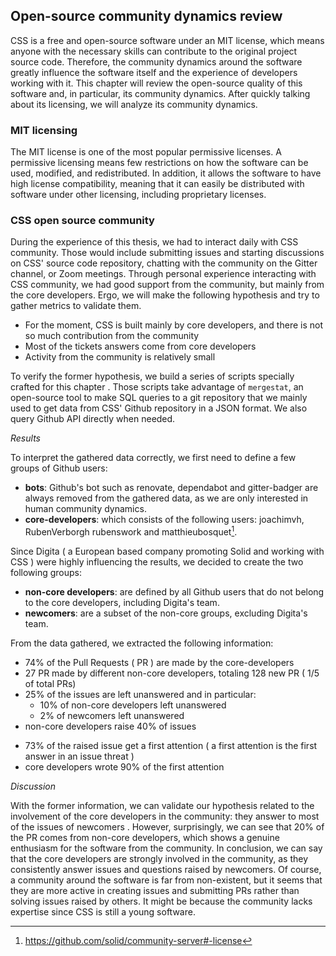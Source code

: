 
## Open-source community dynamics review

<!-- move licensing to CSS description -->

CSS is a free and open-source software under an MIT license, which means anyone with the necessary skills can contribute to the original project source code. Therefore, the community dynamics around the software greatly influence the software itself and the experience of developers working with it. This chapter will review the open-source quality of this software and, in particular, its community dynamics. After quickly talking about its licensing, we will analyze its community dynamics.
<!-- REVIEW IF STILL CORRECT -->

### MIT licensing

 The MIT license is one of the most popular permissive licenses<!-- [1] -->. A permissive licensing means few restrictions on how the software can be used, modified, and redistributed. In addition, it allows the software to have high license compatibility, meaning that it can easily be distributed with software under other licensing, including proprietary licenses.

### CSS open source community

During the experience of this thesis, we had to interact daily with CSS community. Those would include submitting issues and starting discussions on CSS' source code repository, chatting with the community on the Gitter channel, or Zoom meetings. Through personal experience interacting with CSS community, we had good support from the community, but mainly from the core developers. Ergo, we will make the following hypothesis and try to gather metrics to validate them.

   - For the moment, CSS is built mainly by core developers, and there is not so much contribution from the community
   - Most of the tickets answers come from core developers
   - Activity from the community is relatively small

<!--    - The core developers are dynamically working on the repo
   - The developers are quickly answering Pull Requests ( PR ) and tickets -->
 <!-- (REWRITE THE ABOVE) -->

 To verify the former hypothesis, we build a series of scripts specially crafted for this chapter <!-- ( ADD REF ) -->. Those scripts take advantage of `mergestat`, an open-source tool to make SQL queries to a git repository that we mainly used to get data from CSS' Github repository in a JSON format. We also query Github API directly when needed. 

<!-- ( we also compared how result with caludron )
(   - the used script can be seen  {here} and the cauldron rpor tis in the anexe {XXX})
TODO: sharing scripts to make the experience "reproductible" -->

*Results*

<!-- NB: Data has been gathered in December 2021
 add date or redo data-->

To interpret the gathered data correctly, we first need to define a few groups of Github users:

 - **bots**: Github's bot such as renovate, dependabot and gitter-badger are always removed from the gathered data, as we are only interested in human community dynamics.
 - **core-developers**: which consists of the following users: joachimvh, RubenVerborgh rubenswork and matthieubosquet[^coreDevs]. 

 Since Digita ( a European based company promoting Solid and working with CSS ) were highly influencing the results, we decided to create the two following groups:

 - **non-core developers**: are defined by all Github users that do not belong to the core developers, including Digita's team.
 - **newcomers**: are a subset of the non-core groups, excluding Digita's team.

<!-- TODO: make Ven diagram of the group -->

From the data gathered, we extracted the following information:

<!-- *dec 21 result* -->
 - 74% of the Pull Requests ( PR ) are made by the core-developers
 - 27 PR made by different non-core developers, totaling 128 new PR ( 1/5 of total PRs)
 - 25% of the issues are left unanswered and in particular:
   - 10% of non-core developers left unanswered
   - 2%  of newcomers left unanswered
 - non-core developers raise 40% of issues
<!-- *17 jan 22 data* -->
 - 73% of the raised issue get a first attention ( a first attention is the first answer in an issue threat )
 - core developers wrote 90% of the first attention

<!--  - TODO time to answer
 - TODO: number of activity by day by core ( show actively developped )
 - TODO: check draft not matching numbers
 -->

*Discussion*

With the former information, we can validate our hypothesis related to the involvement of the core developers in the community: they answer to most of the issues of newcomers <!-- (and answer fastTODO need data) -->. However, surprisingly, we can see that 20% of the PR comes from non-core developers, which shows a genuine enthusiasm for the software from the community. In conclusion, we can say that the core developers are strongly involved in the community, as they consistently answer issues and questions raised by newcomers. Of course, a community around the software is far from non-existent, but it seems that they are more active in creating issues and submitting PRs rather than solving issues raised by others. It might be because the community lacks expertise since CSS is still a young software.


[^coreDevs]: https://github.com/solid/community-server#-license

